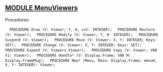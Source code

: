 
## [MODULE MenuViewers](https://github.com/io-core/Oberon/blob/main/MenuViewers.Mod)

Procedures:

[](https://github.com/io-core/Oberon/blob/main/MenuViewers.Mod#L14) `  PROCEDURE Draw (V: Viewer; Y, H, col: INTEGER);`
[](https://github.com/io-core/Oberon/blob/main/MenuViewers.Mod#L22) `  PROCEDURE Restore (V: Viewer);`
[](https://github.com/io-core/Oberon/blob/main/MenuViewers.Mod#L37) `  PROCEDURE Modify (V: Viewer; Y, H: INTEGER);`
[](https://github.com/io-core/Oberon/blob/main/MenuViewers.Mod#L59) `  PROCEDURE Suspend (V: Viewer);`
[](https://github.com/io-core/Oberon/blob/main/MenuViewers.Mod#L66) `  PROCEDURE Move (V: Viewer; X, Y: INTEGER; Keys: SET);`
[](https://github.com/io-core/Oberon/blob/main/MenuViewers.Mod#L90) `  PROCEDURE Change (V: Viewer; X, Y: INTEGER; Keys: SET);`
[](https://github.com/io-core/Oberon/blob/main/MenuViewers.Mod#L105) `  PROCEDURE Expand (V: Viewers.Viewer);`
[](https://github.com/io-core/Oberon/blob/main/MenuViewers.Mod#L111) `  PROCEDURE Copy (V: Viewer; VAR V1: Viewer);`
[](https://github.com/io-core/Oberon/blob/main/MenuViewers.Mod#L119) `  PROCEDURE Handle* (V: Display.Frame; VAR M: Display.FrameMsg);`
[](https://github.com/io-core/Oberon/blob/main/MenuViewers.Mod#L160) `  PROCEDURE New* (Menu, Main: Display.Frame; menuH, X, Y: INTEGER): Viewer;`

